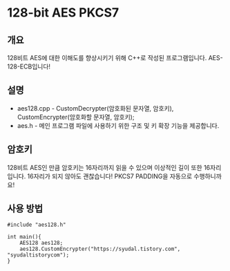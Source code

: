 # 128-bit AES PKCS7

## 개요
128비트 AES에 대한 이해도를 향상시키기 위해 C++로 작성된 프로그램입니다.
AES-128-ECB입니다!

## 설명

- aes128.cpp - 	CustomDecrypter(암호화된 문자열, 암호키), CustomEncrypter(암호화할 문자열, 암호키);
- aes.h - 메인 프로그램 파일에 사용하기 위한 구조 및 키 확장 기능을 제공합니다.

## 암호키
128비트 AES인 만큼 암호키는 16자리까지 읽을 수 있으며 이상적인 길이 또한 16자리 입니다.
16자리가 되지 않아도 괜찮습니다! PKCS7 PADDING을 자동으로 수행하니까요!

## 사용 방법
	#include "aes128.h"
	
	int main(){
		AES128 aes128;
		aes128.CustomEncrypter("https://syudal.tistory.com", "syudaltistorycom");
	}
